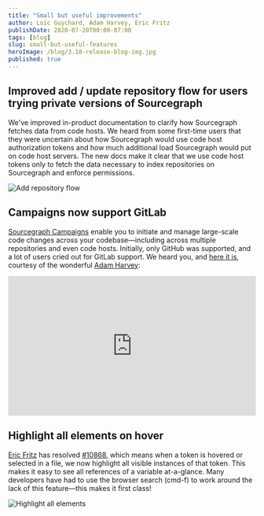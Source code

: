 ```yaml
---
title: "Small but useful improvements"
author: Loïc Guychard, Adam Harvey, Eric Fritz
publishDate: 2020-07-20T00:00-07:00
tags: [blog]
slug: small-but-useful-features
heroImage: /blog/3.18-release-blog-img.jpg
published: true
---
```


## Improved add / update repository flow for users trying private versions of Sourcegraph

We've improved in-product documentation to clarify how Sourcegraph fetches data from code hosts. We heard from some first-time users that they were uncertain about how Sourcegraph would use code host authorization tokens and how much additional load Sourcegraph would put on code host servers. The new docs make it clear that we use code host tokens only to fetch the data necessary to index repositories on Sourcegraph and enforce permissions.

![Add repository flow](https://storage.cloud.google.com/sourcegraph-assets/blog/3.18/add-repository-flow.png "Privacy feedback in Sourcegraph UI")

## Campaigns now support GitLab

[Sourcegraph Campaigns](https://docs.sourcegraph.com/user/campaigns) enable you to initiate and manage large-scale code changes across your codebase—including across multiple repositories and even code hosts. Initially, only GitHub was supported, and a lot of users cried out for GitLab support. We heard you, and [here it is](https://github.com/sourcegraph/sourcegraph/issues/11586), courtesy of the wonderful [Adam Harvey](https://github.com/LawnGnome):

<p class="container">
  <div style="padding:56.25% 0 0 0;position:relative;">
    <iframe src="https://www.youtube.com/embed/KatiVJ4D3H4" style="position:absolute;top:0;left:0;width:100%;height:100%;" frameborder="0" webkitallowfullscreen="" mozallowfullscreen="" allowfullscreen=""></iframe>
  </div>
</p>

## Highlight all elements on hover

[Eric Fritz](https://github.com/efritz) has resolved [#10868](https://github.com/sourcegraph/sourcegraph/issues/10868), which means when a token is hovered or selected in a file, we now highlight all visible instances of that token. This makes it easy to see all references of a variable at-a-glance. Many developers have had to use the browser search (cmd-f) to work around the lack of this feature—this makes it first class!

![Highlight all elements](https://sourcegraphstatic.com/blog/3.18/highlight-all-elements.gif "Highlight all elements")
